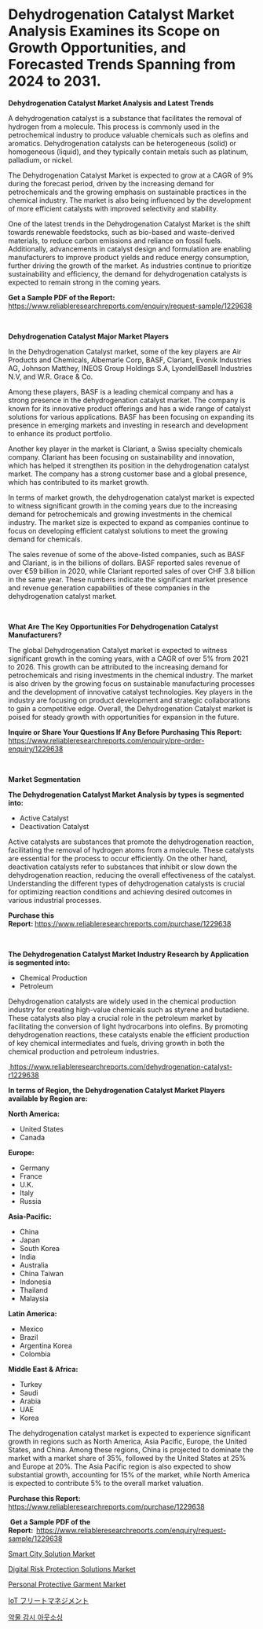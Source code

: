 <p><h1>Dehydrogenation Catalyst Market Analysis Examines its Scope on Growth Opportunities, and Forecasted Trends Spanning from 2024 to 2031.</h1></p><p><strong>Dehydrogenation Catalyst Market Analysis and Latest Trends</strong></p>
<p><p>A dehydrogenation catalyst is a substance that facilitates the removal of hydrogen from a molecule. This process is commonly used in the petrochemical industry to produce valuable chemicals such as olefins and aromatics. Dehydrogenation catalysts can be heterogeneous (solid) or homogeneous (liquid), and they typically contain metals such as platinum, palladium, or nickel.</p><p>The Dehydrogenation Catalyst Market is expected to grow at a CAGR of 9% during the forecast period, driven by the increasing demand for petrochemicals and the growing emphasis on sustainable practices in the chemical industry. The market is also being influenced by the development of more efficient catalysts with improved selectivity and stability.</p><p>One of the latest trends in the Dehydrogenation Catalyst Market is the shift towards renewable feedstocks, such as bio-based and waste-derived materials, to reduce carbon emissions and reliance on fossil fuels. Additionally, advancements in catalyst design and formulation are enabling manufacturers to improve product yields and reduce energy consumption, further driving the growth of the market. As industries continue to prioritize sustainability and efficiency, the demand for dehydrogenation catalysts is expected to remain strong in the coming years.</p></p>
<p><strong>Get a Sample PDF of the Report:&nbsp;</strong> <a href="https://www.reliableresearchreports.com/enquiry/request-sample/1229638">https://www.reliableresearchreports.com/enquiry/request-sample/1229638</a></p>
<p>&nbsp;</p>
<p><strong>Dehydrogenation Catalyst Major Market Players</strong></p>
<p><p>In the Dehydrogenation Catalyst market, some of the key players are Air Products and Chemicals, Albemarle Corp, BASF, Clariant, Evonik Industries AG, Johnson Matthey, INEOS Group Holdings S.A, LyondellBasell Industries N.V, and W.R. Grace & Co.</p><p>Among these players, BASF is a leading chemical company and has a strong presence in the dehydrogenation catalyst market. The company is known for its innovative product offerings and has a wide range of catalyst solutions for various applications. BASF has been focusing on expanding its presence in emerging markets and investing in research and development to enhance its product portfolio.</p><p>Another key player in the market is Clariant, a Swiss specialty chemicals company. Clariant has been focusing on sustainability and innovation, which has helped it strengthen its position in the dehydrogenation catalyst market. The company has a strong customer base and a global presence, which has contributed to its market growth.</p><p>In terms of market growth, the dehydrogenation catalyst market is expected to witness significant growth in the coming years due to the increasing demand for petrochemicals and growing investments in the chemical industry. The market size is expected to expand as companies continue to focus on developing efficient catalyst solutions to meet the growing demand for chemicals.</p><p>The sales revenue of some of the above-listed companies, such as BASF and Clariant, is in the billions of dollars. BASF reported sales revenue of over €59 billion in 2020, while Clariant reported sales of over CHF 3.8 billion in the same year. These numbers indicate the significant market presence and revenue generation capabilities of these companies in the dehydrogenation catalyst market.</p></p>
<p>&nbsp;</p>
<p><strong>What Are The Key Opportunities For Dehydrogenation Catalyst Manufacturers?</strong></p>
<p><p>The global Dehydrogenation Catalyst market is expected to witness significant growth in the coming years, with a CAGR of over 5% from 2021 to 2026. This growth can be attributed to the increasing demand for petrochemicals and rising investments in the chemical industry. The market is also driven by the growing focus on sustainable manufacturing processes and the development of innovative catalyst technologies. Key players in the industry are focusing on product development and strategic collaborations to gain a competitive edge. Overall, the Dehydrogenation Catalyst market is poised for steady growth with opportunities for expansion in the future.</p></p>
<p><strong>Inquire or Share Your Questions If Any Before Purchasing This Report:</strong> <a href="https://www.reliableresearchreports.com/enquiry/pre-order-enquiry/1229638">https://www.reliableresearchreports.com/enquiry/pre-order-enquiry/1229638</a></p>
<p>&nbsp;</p>
<p><strong>Market Segmentation</strong></p>
<p><strong>The Dehydrogenation Catalyst Market Analysis by types is segmented into:</strong></p>
<p><ul><li>Active Catalyst</li><li>Deactivation Catalyst</li></ul></p>
<p><p>Active catalysts are substances that promote the dehydrogenation reaction, facilitating the removal of hydrogen atoms from a molecule. These catalysts are essential for the process to occur efficiently. On the other hand, deactivation catalysts refer to substances that inhibit or slow down the dehydrogenation reaction, reducing the overall effectiveness of the catalyst. Understanding the different types of dehydrogenation catalysts is crucial for optimizing reaction conditions and achieving desired outcomes in various industrial processes.</p></p>
<p><strong>Purchase this Report:&nbsp;</strong><a href="https://www.reliableresearchreports.com/purchase/1229638">https://www.reliableresearchreports.com/purchase/1229638</a></p>
<p>&nbsp;</p>
<p><strong>The Dehydrogenation Catalyst Market Industry Research by Application is segmented into:</strong></p>
<p><ul><li>Chemical Production</li><li>Petroleum</li></ul></p>
<p><p>Dehydrogenation catalysts are widely used in the chemical production industry for creating high-value chemicals such as styrene and butadiene. These catalysts also play a crucial role in the petroleum market by facilitating the conversion of light hydrocarbons into olefins. By promoting dehydrogenation reactions, these catalysts enable the efficient production of key chemical intermediates and fuels, driving growth in both the chemical production and petroleum industries.</p></p>
<p><a href="https://www.reliableresearchreports.com/dehydrogenation-catalyst-r1229638">&nbsp;https://www.reliableresearchreports.com/dehydrogenation-catalyst-r1229638</a></p>
<p><strong>In terms of Region, the Dehydrogenation Catalyst Market Players available by Region are:</strong></p>
<p>
    <p> <strong> North America: </strong>
        <ul>
            <li>United States</li>
            <li>Canada</li>
        </ul>
        </p> 
    <p> <strong> Europe: </strong>
        <ul>
            <li>Germany</li>
            <li>France</li>
            <li>U.K.</li>
            <li>Italy</li>
            <li>Russia</li>
        </ul>
        </p> 
    <p> <strong> Asia-Pacific: </strong>
        <ul>
            <li>China</li>
            <li>Japan</li>
            <li>South Korea</li>
            <li>India</li>
            <li>Australia</li>
            <li>China Taiwan</li>
            <li>Indonesia</li>
            <li>Thailand</li>
            <li>Malaysia</li>
        </ul>
        </p> 
    <p> <strong> Latin America: </strong>
        <ul>
            <li>Mexico</li>
            <li>Brazil</li>
            <li>Argentina Korea</li>
            <li>Colombia</li>
        </ul>
        </p> 
    <p> <strong> Middle East & Africa: </strong>
        <ul>
            <li>Turkey</li>
            <li>Saudi</li>
            <li>Arabia</li>
            <li>UAE</li>
            <li>Korea</li>
        </ul>
    </p>
    </p>
<p><p>The dehydrogenation catalyst market is expected to experience significant growth in regions such as North America, Asia Pacific, Europe, the United States, and China. Among these regions, China is projected to dominate the market with a market share of 35%, followed by the United States at 25% and Europe at 20%. The Asia Pacific region is also expected to show substantial growth, accounting for 15% of the market, while North America is expected to contribute 5% to the overall market valuation.</p></p>
<p><strong>Purchase this Report: </strong><a href="https://www.reliableresearchreports.com/purchase/1229638">https://www.reliableresearchreports.com/purchase/1229638</a></p>
<p>&nbsp;<strong>Get a Sample PDF of the Report:&nbsp;&nbsp;</strong><a href="https://www.reliableresearchreports.com/enquiry/request-sample/1229638">https://www.reliableresearchreports.com/enquiry/request-sample/1229638</a></p>
<p><strong></strong></p>
<p><p><a href="https://github.com/KeeganBarrows2023/Market-Research-Report-List-2/blob/main/smart-city-solution-market.md">Smart City Solution Market</a></p><p><a href="https://github.com/marlinacrngin/Market-Research-Report-List-1/blob/main/digital-risk-protection-solutions-market.md">Digital Risk Protection Solutions Market</a></p><p><a href="https://www.linkedin.com/pulse/personal-protective-garment-market-research-report-provides-critical-nscfe">Personal Protective Garment Market</a></p><p><a href="https://medium.com/@crone85647/2024%E5%B9%B4%E3%81%8B%E3%82%892031%E5%B9%B4%E3%81%BE%E3%81%A7%E3%81%AE%E6%9C%9F%E9%96%93%E3%81%AEiot%E3%83%95%E3%83%AA%E3%83%BC%E3%83%88%E7%AE%A1%E7%90%86%E5%B8%82%E5%A0%B4%E3%81%AE%E5%88%86%E6%9E%90%E3%81%A8%E8%A6%8F%E6%A8%A1%E3%81%AE%E4%BA%88%E6%B8%AC-f660b160f023">IoT フリートマネジメント</a></p><p><a href="https://medium.com/@codinchelcea2022/%EC%95%BD%EB%AC%BC%EC%95%88%EC%A0%84%EC%84%B1-%EC%95%84%EC%9B%83%EC%86%8C%EC%8B%B1-%EC%8B%9C%EC%9E%A5-%EA%B7%9C%EB%AA%A8-cagr-%ED%8A%B8%EB%A0%8C%EB%93%9C-2024-2030%EB%85%84-c24207ec543f">약물 감시 아웃소싱</a></p></p>